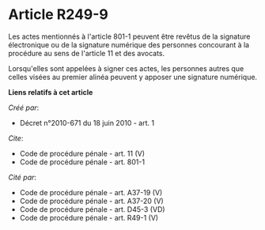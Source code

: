 # Article R249-9

Les actes mentionnés à l'article 801-1 peuvent être revêtus de la signature électronique ou de la signature numérique des
personnes concourant à la procédure au sens de l'article 11 et des avocats. 

Lorsqu'elles sont appelées à signer ces actes, les personnes autres que celles visées au premier alinéa peuvent y apposer une
signature numérique.

**Liens relatifs à cet article**

_Créé par_:

  - Décret n°2010-671 du 18 juin 2010 - art. 1

_Cite_:

  - Code de procédure pénale - art. 11 (V)
  - Code de procédure pénale - art. 801-1

_Cité par_:

  - Code de procédure pénale - art. A37-19 (V)
  - Code de procédure pénale - art. A37-20 (V)
  - Code de procédure pénale - art. D45-3 (VD)
  - Code de procédure pénale - art. R49-1 (V)
